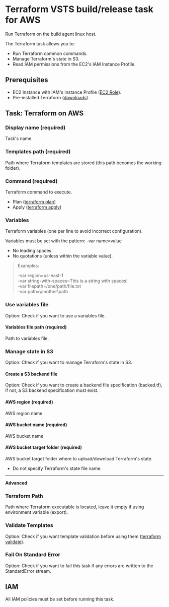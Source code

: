 # Terraform VSTS build/release task for AWS  

Run Terraform on the build agent linux host.  

The Terraform task allows you to:  

- Run Terraform common commands.  
- Manage Terraform's state in S3.  
- Read IAM permissions from the EC2's IAM Instance Profile.  

## Prerequisites  

- EC2 Instance with IAM's Instance Profile ([EC2 Role](https://www.terraform.io/docs/providers/aws/index.html)).  
- Pre-installed Terraform ([downloads](https://www.terraform.io/downloads.html)).  

## Task: Terraform on AWS  

### Display name (required)  

Task's name

### Templates path (required)  

Path where Terraform templates are stored (this path becomes the working folder).  

### Command (required)  

Terraform command to execute.  

- Plan ([terraform plan](https://www.terraform.io/docs/commands/plan.html))  
- Apply ([terraform apply](https://www.terraform.io/docs/commands/apply.html))  

### Variables  

Terraform variables (one per line to avoid incorrect configuration).  

Variables must be set with the pattern: -var name=value

- No leading spaces.
- No quotations (unless within the variable value).

> Examples:
>  
> -var region=us-east-1  
> -var string-with-spaces=This is a string with spaces!  
> -var filepath=/one/path/file.txt  
> -var path=\another\path

### Use variables file  

Option: Check if you want to use a variables file.  

#### Variables file path (required)  

Path to variables file.  

### Manage state in S3  

Option: Check if you want to manage Terraform's state in S3.  

#### Create a S3 backend file  

Option: Check if you want to create a backend file specification (backed.tf), if not, a S3 backend specification must exist.  

#### AWS region (required)  

AWS region name  

#### AWS bucket name (required)  

AWS bucket name  

#### AWS bucket target folder (required)  

AWS bucket target folder where to upload/download Terraform's state.  

- Do not specify Terraform's state file name.

----

**Advanced**  

### Terraform Path  

Path where Terraform executable is located, leave it empty if using environment variable (export).  

### Validate Templates  

Option: Check if you want template validation before using them ([terraform validate](https://www.terraform.io/docs/commands/validate.html)).  

### Fail On Standard Error  

Option: Check if you want to fail this task if any errors are written to the StandardError stream.  

## IAM  

All IAM policies must be set before running this task.  
